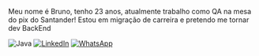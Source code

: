 Meu nome é Bruno, tenho 23 anos, atualmente trabalho como QA na mesa do pix do Santander!
Estou em migração de carreira e pretendo me tornar dev BackEnd

![Java](https://img.shields.io/badge/Java-000?style=for-the-badge&logo=java)
[![LinkedIn](https://img.shields.io/badge/LinkedIn-000?style=for-the-badge&logo=linkedin&logoColor=0E76A8)](https://www.linkedin.com/in/bruno-brito-9a1427223/)
[![WhatsApp](https://img.shields.io/badge/WhatsApp-25D366?style=for-the-badge&logo=whatsapp&logoColor=white)](https://wa.me/https://wa.me/+5511969952751)